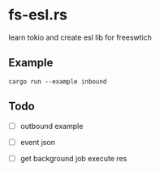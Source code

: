 # fs-esl.rs

learn tokio and create esl lib for freeswtich

## Example

```shell
cargo run --example inbound
```

## Todo

- [ ] outbound example

- [ ] event json
  
- [ ] get background job execute res
